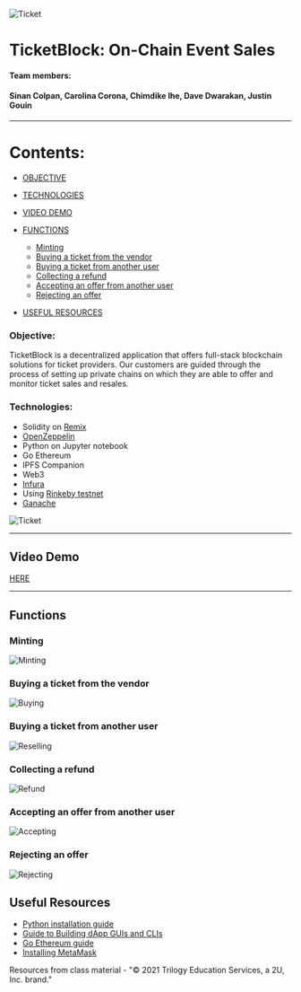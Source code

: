 ![Ticket](image/ETKN.png)

# TicketBlock: On-Chain Event Sales 

#### Team members:
#### Sinan Colpan, Carolina Corona, Chimdike Ihe, Dave Dwarakan, Justin Gouin
---


# Contents:

- [OBJECTIVE](#objective)

- [TECHNOLOGIES](#technologies)

- [VIDEO DEMO](#video-demo)
   
- [FUNCTIONS](#functions)

	- [Minting](#minting)
	- [Buying a ticket from the vendor](#Buying-a-ticket-from-the-vendor)
	- [Buying a ticket from another user](#Buying-a-ticket-from-another-user)
	- [Collecting a refund](#Collecting-a-refund)
	- [Accepting an offer from another user](#Accepting-an-offer-from-another-user)
	- [Rejecting an offer](#Rejecting-an-offer)

- [USEFUL RESOURCES](#useful-resources)
	


### Objective:

TicketBlock is a decentralized application that offers full-stack blockchain solutions for ticket providers. Our customers are guided through the process of setting up private chains on which they are able to offer and monitor ticket sales and resales. 

### Technologies:

- Solidity on [Remix](https://remix.ethereum.org/#optimize=false&runs=200&evmVersion=null)
- [OpenZeppelin](https://github.com/OpenZeppelin)
- Python on Jupyter notebook
- Go Ethereum 
- IPFS Companion 
- Web3
- [Infura](https://infura.io)
- Using [Rinkeby testnet](https://faucet.rinkeby.io)
- [Ganache](https://www.trufflesuite.com/ganache)

![Ticket](image/z.png)

---
## Video Demo
[HERE](https://youtu.be/Ih6cbqdMljA)

---

## Functions

###  Minting
![Minting](image/minting.png)

###  Buying a ticket from the vendor
![Buying](image/buyingfromvendor.png)

###  Buying a ticket from another user
![Reselling](image/offertouser.png)

###  Collecting a refund
![Refund](image/colecting-refund.png)

###  Accepting an offer from another user
![Accepting](image/accepting_offer.png)

###  Rejecting an offer
![Rejecting](image/rejecting_offer.png)


## Useful Resources

- [Python installation guide](https://github.com/caroc0/Project3_inf/blob/main/Resources/Blockchain_TX_Install_Guide.md)
- [Guide to Building dApp GUIs and CLIs](https://github.com/caroc0/Project3_inf/blob/main/Resources/Guide_to_Building_dApp_GUI_and_CLI.md)
- [Go Ethereum guide](https://github.com/caroc0/Project3_inf/blob/main/Resources/go-ethereum-tools-install.md)
- [Installing MetaMask](https://github.com/caroc0/Project3_inf/blob/main/Resources/unit-20-install-guide.md)

Resources from class material - "© 2021 Trilogy Education Services, a 2U, Inc. brand."
